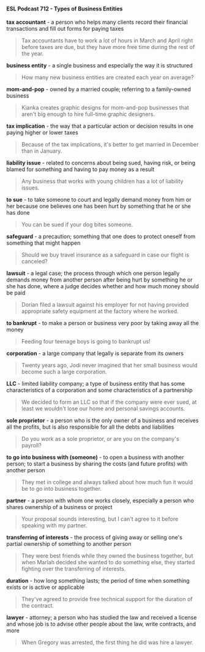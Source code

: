 #### ESL Podcast 712 - Types of Business Entities

**tax accountant** - a person who helps many clients record their financial
transactions and fill out forms for paying taxes

> Tax accountants have to work a lot of hours in March and April right before
taxes are due, but they have more free time during the rest of the year.

**business entity** - a single business and especially the way it is structured

> How many new business entities are created each year on average?

**mom-and-pop** - owned by a married couple; referring to a family-owned
business

> Kianka creates graphic designs for mom-and-pop businesses that aren't big
enough to hire full-time graphic designers.

**tax implication** - the way that a particular action or decision results in one
paying higher or lower taxes

> Because of the tax implications, it's better to get married in December than in
January.

**liability issue** - related to concerns about being sued, having risk, or being
blamed for something and having to pay money as a result

> Any business that works with young children has a lot of liability issues.

**to sue** - to take someone to court and legally demand money from him or her
because one believes one has been hurt by something that he or she has done

> You can be sued if your dog bites someone.

**safeguard** - a precaution; something that one does to protect oneself from
something that might happen

> Should we buy travel insurance as a safeguard in case our flight is canceled?

**lawsuit** - a legal case; the process through which one person legally demands
money from another person after being hurt by something he or she has done,
where a judge decides whether and how much money should be paid

> Dorian filed a lawsuit against his employer for not having provided appropriate
safety equipment at the factory where he worked.

**to bankrupt** - to make a person or business very poor by taking away all the
money

> Feeding four teenage boys is going to bankrupt us!

**corporation** - a large company that legally is separate from its owners

> Twenty years ago, Jodi never imagined that her small business would become
such a large corporation.

**LLC** - limited liability company; a type of business entity that has some
characteristics of a corporation and some characteristics of a partnership

> We decided to form an LLC so that if the company were ever sued, at least we
wouldn't lose our home and personal savings accounts.

**sole proprietor** - a person who is the only owner of a business and receives all
the profits, but is also responsible for all the debts and liabilities

> Do you work as a sole proprietor, or are you on the company's payroll?

**to go into business with (someone)** - to open a business with another person;
to start a business by sharing the costs (and future profits) with another person

> They met in college and always talked about how much fun it would be to go
into business together.

**partner** - a person with whom one works closely, especially a person who
shares ownership of a business or project

> Your proposal sounds interesting, but I can't agree to it before speaking with my
partner.

**transferring of interests** - the process of giving away or selling one's partial
ownership of something to another person

> They were best friends while they owned the business together, but when
Marlah decided she wanted to do something else, they started fighting over the
transferring of interests.

**duration** - how long something lasts; the period of time when something exists
or is active or applicable

> They've agreed to provide free technical support for the duration of the contract.

**lawyer** - attorney; a person who has studied the law and received a license and
whose job is to advise other people about the law, write contracts, and more

> When Gregory was arrested, the first thing he did was hire a lawyer.

